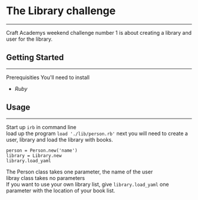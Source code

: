 # The Library challenge
-------
Craft Academys weekend challenge number 1 is about creating a library and user for the library.

## Getting Started
-------
Prerequisities
You'll need to install

* *Ruby*

## Usage
-------
Start up `irb` in command line  
load up the program `load './lib/person.rb'`
next you will need to create a user, library and load the library with books.  
```
person = Person.new('name')
library = Library.new
library.load_yaml
```
The Person class takes one parameter, the name of the user  
libray class takes no parameters  
If you want to use your own library list, give `library.load_yaml` one parameter with the location of your book list.  
